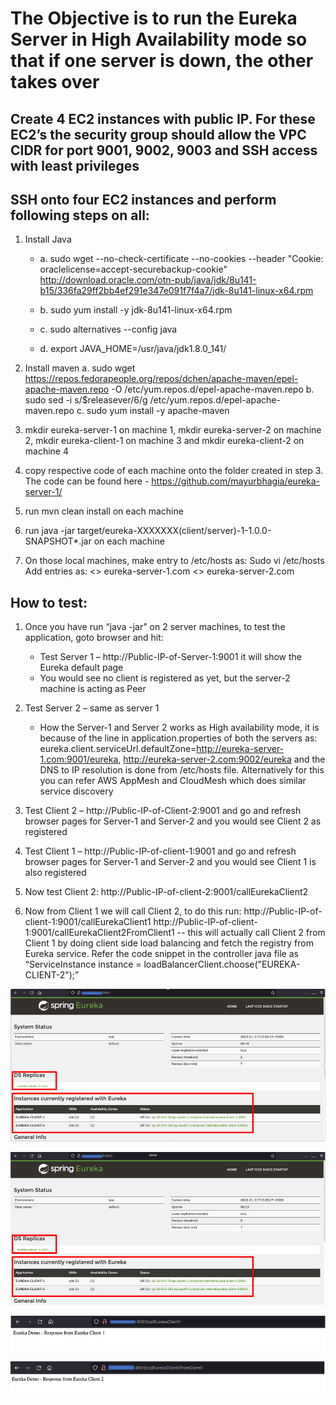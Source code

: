 # The Objective is to run the Eureka Server in High Availability mode so that if one server is down, the other takes over

## Create 4 EC2 instances with public IP. For these EC2’s the security group should allow the VPC CIDR for port 9001, 9002, 9003 and SSH access with least privileges

## SSH onto four EC2 instances and perform following steps on all:
1.	Install Java
    - a.	sudo wget --no-check-certificate --no-cookies --header "Cookie: oraclelicense=accept-securebackup-cookie" http://download.oracle.com/otn-pub/java/jdk/8u141-b15/336fa29ff2bb4ef291e347e091f7f4a7/jdk-8u141-linux-x64.rpm

    - b.	sudo yum install -y jdk-8u141-linux-x64.rpm
    - c.	sudo alternatives --config java
    - d.	export JAVA_HOME=/usr/java/jdk1.8.0_141/

2.	Install maven
a.	sudo wget https://repos.fedorapeople.org/repos/dchen/apache-maven/epel-apache-maven.repo -O /etc/yum.repos.d/epel-apache-maven.repo
b.	sudo sed -i s/\$releasever/6/g /etc/yum.repos.d/epel-apache-maven.repo
c.	sudo yum install -y apache-maven

3.	mkdir eureka-server-1 on machine 1, mkdir eureka-server-2 on machine 2, mkdir eureka-client-1 on machine 3 and mkdir eureka-client-2 on machine 4
4.	copy respective code of each machine onto the folder created in step 3. The code can be found here - https://github.com/mayurbhagia/eureka-server-1/
5.	run mvn clean install on each machine
6.	run java -jar target/eureka-XXXXXXX(client/server)-1-1.0.0-SNAPSHOT*.jar on each machine
7.	On those local machines, make entry to /etc/hosts as:
Sudo vi /etc/hosts
Add entries as:
<<private-IP-of-Server-1>> eureka-server-1.com
<<private-IP-of-Server-2>> eureka-server-2.com

## How to test:
1. Once you have run “java -jar” on 2 server machines, to test the application, goto browser and hit:
   - Test Server 1 – http://Public-IP-of-Server-1:9001 it will show the Eureka default page
   - You would see no client is registered as yet, but the server-2 machine is acting as Peer

2. Test Server 2 – same as server 1
   - How the Server-1 and Server 2 works as High availability mode, it is because of the line in application.properties of both the servers as: 
eureka.client.serviceUrl.defaultZone=http://eureka-server-1.com:9001/eureka, http://eureka-server-2.com:9002/eureka and the DNS to IP resolution is done from /etc/hosts file. Alternatively for this you can refer AWS AppMesh and CloudMesh which does similar service discovery

3. Test Client 2 – http://Public-IP-of-Client-2:9001 and go and refresh browser pages for Server-1 and Server-2 and you would see Client 2 as registered
4. Test Client 1 – http://Public-IP-of-client-1:9001 and go and refresh browser pages for Server-1 and Server-2 and you would see Client 1 is also registered

5. Now test Client 2:
   http://Public-IP-of-client-2:9001/callEurekaClient2

6. Now from Client 1 we will call Client 2, to do this run:
   http://Public-IP-of-client-1:9001/callEurekaClient1
   http://Public-IP-of-client-1:9001/callEurekaClient2FromClient1 -- this will actually call Client 2 from Client 1 by doing client side load balancing and fetch the registry from Eureka service. Refer the code snippet in the controller java file as “ServiceInstance instance = loadBalancerClient.choose("EUREKA-CLIENT-2");”

![Eureka-Server-1 with two clients and one peer server i.e. Server-2](https://github.com/mayurbhagia/eureka-server-1/blob/master/images/image1.png)
    
    
![Eureka-Server-2 with two clients and one peer server i.e. Server-1](https://github.com/mayurbhagia/eureka-server-1/blob/master/images/image2.png)
    
    
![Eureka-Client-1](https://github.com/mayurbhagia/eureka-server-1/blob/master/images/image3.png)
    
    
![Eureka-Client-1 calling Client-2 via LoadBalancerClient](https://github.com/mayurbhagia/eureka-server-1/blob/master/images/image4.png)
    
    

